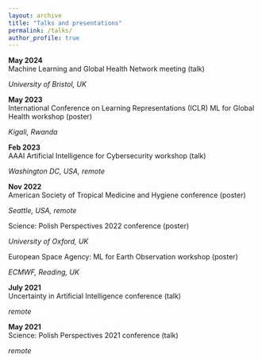 ```yaml
---
layout: archive
title: "Talks and presentations"
permalink: /talks/
author_profile: true
---
```




**May 2024**  
Machine Learning and Global Health Network meeting (talk)

*University of Bristol, UK*


**May 2023**  
International Conference on Learning Representations (ICLR) ML for Global Health workshop (poster)

*Kigali, Rwanda*


**Feb 2023**  
AAAI Artificial Intelligence for Cybersecurity workshop (talk)

*Washington DC, USA, remote*


**Nov 2022**  
American Society of Tropical Medicine and Hygiene conference (poster)  

*Seattle, USA, remote*

Science: Polish Perspectives 2022 conference (poster)  

*University of Oxford, UK*

European Space Agency: ML for Earth Observation workshop (poster)

*ECMWF, Reading, UK*


**July 2021**  
Uncertainty in Artificial Intelligence conference (talk)

*remote*


**May 2021**  
Science: Polish Perspectives 2021 conference (talk)

*remote*
  


<!-- 
{% if site.talkmap_link == true %}

<p style="text-decoration:underline;"><a href="/talkmap.html">See a map of all the places I've given a talk!</a></p>

{% endif %}

{% for post in site.talks reversed %}
  {% include archive-single-talk.html %}
{% endfor %}
 -->